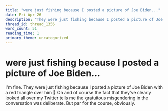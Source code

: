 ```yaml
---
title: "were just fishing because I posted a picture of Joe Biden..."
date: Fri Apr 26
description: "They were just fishing because I posted a picture of Joe Biden with a red triangle over him 🤣"
thread_id: thread_1356
word_count: 51
reading_time: 1
primary_theme: uncategorized
---
```


# were just fishing because I posted a picture of Joe Biden...

I'm fine. They were just fishing because I posted a picture of Joe Biden with a red triangle over him 🤣 Oh and of course the fact that they've clearly looked all over my Twitter tells me the gratuitous misgendering in the conversation was deliberate. But par for the course, obviously.